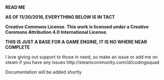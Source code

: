 <b>READ ME</b>

<b><p>AS OF 11/30/2016, EVERYTHING BELOW IS IN TACT</p></b>

<b>Creative Commons License. This work is licensed under a Creative Commons Attribution 4.0 International License.</b>

<b>THIS IS JUST A BASE FOR A GAME ENGINE, IT IS NO WHERE NEAR COMPLETE</b>

<p>I love giving out support to those in need, so make an issue or add me on steam if you have any issues http://steamcommunity.com/id/codingsquad</p>

<p>Documentation will be added shortly</p>
